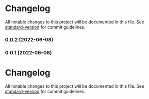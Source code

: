 # Changelog

All notable changes to this project will be documented in this file. See [standard-version](https://github.com/conventional-changelog/standard-version) for commit guidelines.

### [0.0.2](https://github.com/DevJoghurt/storyblok-nuxt/compare/v0.0.1...v0.0.2) (2022-06-08)

### 0.0.1 (2022-06-08)

# Changelog

All notable changes to this project will be documented in this file. See [standard-version](https://github.com/conventional-changelog/standard-version) for commit guidelines.
